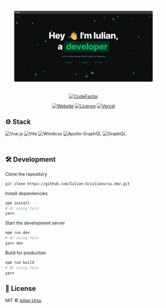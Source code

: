<div align="center">

<a target="_blank" href="https://www.iulianursu.dev/">
    <img alt='Website' src="./public/presentation/iulianursu-dev.png" />
</a>

[![CodeFactor](https://www.codefactor.io/repository/github/iulian-u/iulianursu.dev/badge)](https://www.codefactor.io/repository/github/iulian-u/iulianursu.dev)




[![Website](https://img.shields.io/badge/%20%F0%9F%8F%A1%20website-0072ff.svg?longCache=true&style=for-the-badge)](https://www.iulianursu.dev/)
[![License](https://img.shields.io/badge/-mit-red.svg?longCache=true&style=for-the-badge)](https://github.com/Iulian-U/iulianursu.dev/blob/main/LICENSE)
[![Vercel](https://img.shields.io/badge/-powered%20by%20vercel-black.svg?logo=vercel&longCache=true&style=for-the-badge)](https://vercel.com)
</div>



## ⚙️ Stack
![Vue.js](https://img.shields.io/badge/vuejs-%2335495e.svg?style=for-the-badge&logo=vuedotjs&logoColor=%234FC08D)
![Vite](https://img.shields.io/badge/vite-%23646CFF.svg?style=for-the-badge&logo=vite&logoColor=white)
![Windicss](https://img.shields.io/badge/windicss-48B0F1.svg?style=for-the-badge&logo=windi-css&logoColor=white)
![Apollo-GraphQL](https://img.shields.io/badge/-ApolloGraphQL-311C87?style=for-the-badge&logo=apollo-graphql)
![GraphQL](https://img.shields.io/badge/-GraphQL-E10098?style=for-the-badge&logo=graphql&logoColor=white)

</br>

## 🛠 Development

Clone the repository

```zsh
git clone https://github.com/Iulian-U/iulianursu.dev.git
```

Install dependencies

```zsh
npm install
# Or using Yarn
yarn
```

Start the development server

```zsh
npm run dev
# Or using Yarn
yarn dev
```

Build for production

```zsh
npm run build
# Or using Yarn
yarn
```

## 📄 License

MIT © [Iulian Ursu](https://github.com/Iulian-U/iulianursu.dev/blob/main/LICENSE)

